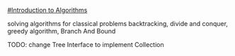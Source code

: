 [#Introduction to Algorithms](https://www.amazon.com/Introduction-Algorithms-3rd-MIT-Press/dp/0262033844)

solving algorithms for classical problems
backtracking, divide and conquer, greedy algorithm, Branch And Bound 

TODO: change Tree Interface to implement Collection